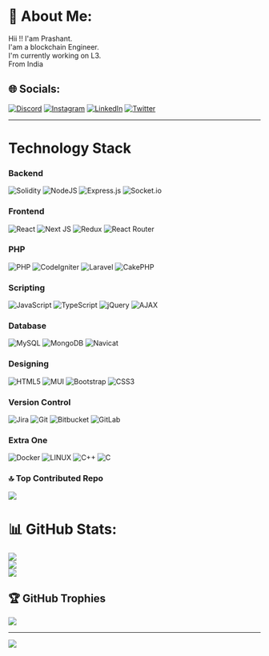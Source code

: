 # 💫 About Me:

Hii !! I'am Prashant.<br>I'am a blockchain Engineer.<br>I'm currently working on L3.<br>From India

## 🌐 Socials:

[![Discord](https://img.shields.io/badge/Discord-%237289DA.svg?logo=discord&logoColor=white)](https://discord.com/invite/itsprashant) [![Instagram](https://img.shields.io/badge/Instagram-%23E4405F.svg?logo=Instagram&logoColor=white)](https://www.instagram.com/its_prashant008/)
[![LinkedIn](https://img.shields.io/badge/LinkedIn-%230077B5.svg?logo=linkedin&logoColor=white)](www.linkedin.com/in/prashantyadav008) [![Twitter](https://img.shields.io/badge/Twitter-%231DA1F2.svg?logo=Twitter&logoColor=white)](https://twitter.com/Its_prashant008)

---

# Technology Stack

### Backend

![Solidity](https://img.shields.io/badge/Solidity-%23363636.svg?style=for-the-badge&logo=solidity&logoColor=white)
![NodeJS](https://img.shields.io/badge/node.js-6DA55F?style=for-the-badge&logo=node.js&logoColor=white)
![Express.js](https://img.shields.io/badge/express.js-%23404d59.svg?style=for-the-badge&logo=express&logoColor=%2361DAFB)
![Socket.io](https://img.shields.io/badge/Socket.io-black?style=for-the-badge&logo=socket.io&badgeColor=010101)

### Frontend

![React](https://img.shields.io/badge/react-%2320232a.svg?style=for-the-badge&logo=react&logoColor=%2361DAFB)
![Next JS](https://img.shields.io/badge/Next-black?style=for-the-badge&logo=next.js&logoColor=white)
![Redux](https://img.shields.io/badge/redux-%23593d88.svg?style=for-the-badge&logo=redux&logoColor=white)
![React Router](https://img.shields.io/badge/React_Router-CA4245?style=for-the-badge&logo=react-router&logoColor=white)

### PHP

![PHP](https://img.shields.io/badge/php-%23777BB4.svg?style=for-the-badge&logo=php&logoColor=white)
![CodeIgniter](https://img.shields.io/badge/-CodeIgniter-EF4223?style=for-the-badge&logo=codeigniter&logoColor=white)
![Laravel](https://img.shields.io/badge/-Laravel-FF2D20?style=for-the-badge&logo=laravel&logoColor=white)
![CakePHP](https://img.shields.io/badge/-CakePHP-D33C43?style=for-the-badge&logo=cakephp&logoColor=white)

### Scripting

![JavaScript](https://img.shields.io/badge/javascript-%23323330.svg?style=for-the-badge&logo=javascript&logoColor=%23F7DF1E)
![TypeScript](https://img.shields.io/badge/typescript-%23007ACC.svg?style=for-the-badge&logo=typescript&logoColor=white)
![jQuery](https://img.shields.io/badge/-jQuery-0769AD?style=for-the-badge&logo=jquery&logoColor=white)
![AJAX](https://img.shields.io/badge/-AJAX-0769AD?style=for-the-badge&logo=ajax&logoColor=white)

### Database

![MySQL](https://img.shields.io/badge/mysql-%2300f.svg?style=for-the-badge&logo=mysql&logoColor=white)
![MongoDB](https://img.shields.io/badge/MongoDB-%234ea94b.svg?style=for-the-badge&logo=mongodb&logoColor=white)
![Navicat](https://img.shields.io/badge/-Navicat-00A5FF?style=for-the-badge&logo=navicat&logoColor=white)

### Designing

![HTML5](https://img.shields.io/badge/html5-%23E34F26.svg?style=for-the-badge&logo=html5&logoColor=white)
![MUI](https://img.shields.io/badge/MUI-%230081CB.svg?style=for-the-badge&logo=material-ui&logoColor=white)
![Bootstrap](https://img.shields.io/badge/bootstrap-%23563D7C.svg?style=for-the-badge&logo=bootstrap&logoColor=white)
![CSS3](https://img.shields.io/badge/css3-%231572B6.svg?style=for-the-badge&logo=css3&logoColor=white)

### Version Control

![Jira](https://img.shields.io/badge/jira-%230A0FFF.svg?style=for-the-badge&logo=jira&logoColor=white)
![Git](https://img.shields.io/badge/-Git-F05032?style=for-the-badge&logo=git&logoColor=white)
![Bitbucket](https://img.shields.io/badge/-Bitbucket-0052CC?style=for-the-badge&logo=bitbucket&logoColor=white)
![GitLab](https://img.shields.io/badge/-GitLab-FCA121?style=for-the-badge&logo=gitlab&logoColor=white)

### Extra One

![Docker](https://img.shields.io/badge/docker-%230db7ed.svg?style=for-the-badge&logo=docker&logoColor=white)
![LINUX](https://img.shields.io/badge/Linux-FCC624?style=for-the-badge&logo=linux&logoColor=black)
![C++](https://img.shields.io/badge/-C++-00599C?style=for-the-badge&logo=c%2B%2B&logoColor=white)
![C](https://img.shields.io/badge/-C-00599C?style=for-the-badge&logo=c&logoColor=white)

### 🔝 Top Contributed Repo

![](https://github-contributor-stats.vercel.app/api?username=prashantyadav008&limit=5&theme=tokyonight&combine_all_yearly_contributions=true)

# 📊 GitHub Stats:

![](https://github-readme-stats.vercel.app/api?username=prashantyadav008&theme=dark&hide_border=true&include_all_commits=true&count_private=true)<br/>
![](https://github-readme-streak-stats.herokuapp.com/?user=prashantyadav008&theme=dark&hide_border=true)<br/>
![](https://github-readme-stats.vercel.app/api/top-langs/?username=prashantyadav008&theme=dark&hide_border=true&include_all_commits=true&count_private=true&layout=compact)

## 🏆 GitHub Trophies

![](https://github-profile-trophy.vercel.app/?username=prashantyadav008&theme=radical&no-frame=false&no-bg=false&margin-w=4)

---

[![](https://visitcount.itsvg.in/api?id=prashantyadav008&icon=0&color=0)](https://visitcount.itsvg.in)
